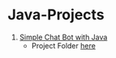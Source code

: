 # Java-Projects

001. [Simple Chat Bot with Java](https://hyperskill.org/projects/113)
     - Project Folder [here](001.%20Simple%20Chat%20Bot)